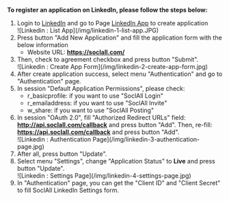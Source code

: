 __To register an application on LinkedIn, please follow the steps below:__

1. Login to [LinkedIn](https://www.linkedin.com/) and go to Page [LinkedIn App](https://www.linkedin.com/secure/developer) to create application
    <div class="soclall-br"></div>
    ![Linkedin : List App](/img/linkedin-1-list-app.JPG)
    <div class="soclall-br"></div>
2. Press button "Add New Application" and fill the application form with the below information
    * Website URL: __https://soclall.com/__
3. Then, check to agreement checkbox and press button "Submit".
    <div class="soclall-br"></div>
    ![Linkedin : Create App Form](/img/linkedin-2-create-app-form.jpg)
    <div class="soclall-br"></div>
4. After create application success, select menu "Authentication" and go to "Authentication" page.
5. In session "Default Application Permissions", please check:
    * r_basicprofile: if you want to use "SoclAll Login"
    * r_emailaddress: if you want to use "SoclAll Invite"
    * w_share: if you want to use "SoclAll Posting"
6. In session "OAuth 2.0", fill "Authorized Redirect URLs" field: __http://api.soclall.com/callback__ and press button "Add". Then, re-fill: __https://api.soclall.com/callback__ and press button "Add".
    <div class="soclall-br"></div>
    ![Linkedin : Authentication Page](/img/linkedin-3-authentication-page.jpg)
    <div class="soclall-br"></div> 
7. After all, press button "Update".
8. Select menu "Settings", change "Application Status" to __Live__ and press button "Update".
    <div class="soclall-br"></div>
    ![Linkedin : Settings Page](/img/linkedin-4-settings-page.jpg)
    <div class="soclall-br"></div>    
9. In "Authentication" page, you can get the "Client ID" and "Client Secret" to fill SoclAll LinkedIn Settings form.